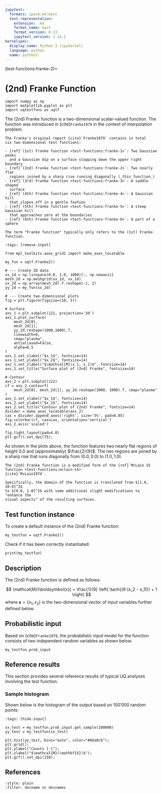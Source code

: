 ```yaml
---
jupytext:
  formats: ipynb,md:myst
  text_representation:
    extension: .md
    format_name: myst
    format_version: 0.13
    jupytext_version: 1.14.1
kernelspec:
  display_name: Python 3 (ipykernel)
  language: python
  name: python3
---
```


(test-functions:franke-2)=
# (2nd) Franke Function

```{code-cell} ipython3
import numpy as np
import matplotlib.pyplot as plt
import uqtestfuns as uqtf
```

The (2nd) Franke function is a two-dimensional scalar-valued function.
The function was introduced in {cite}`Franke1979` in the context of
interpolation problem.

```{note}
The Franke's original report {cite}`Franke1979` contains in total
six two-dimensional test functions:

- {ref}`(1st) Franke function <test-functions:franke-1>`: Two Gaussian peaks
  and a Gaussian dip on a surface slopping down the upper right boundary
- {ref}`(2nd) Franke function <test-functions:franke-2>`: Two nearly flat
  regions joined by a sharp rise running diagonally (_this function_)
- {ref}`(3rd) Franke function <test-functions:franke-3>`: A saddle shaped
  surface
- {ref}`(4th) Franke function <test-functions:franke-4>`: A Gaussian hill
  that slopes off in a gentle fashion
- {ref}`(5th) Franke function <test-functions:franke-5>`: A steep Gaussian hill
  that approaches zero at the boundaries
- {ref}`(6th) Franke function <test-functions:franke-6>`: A part of a sphere

The term "Franke function" typically only refers to the (1st) Franke function.
```

```{code-cell} ipython3
:tags: [remove-input]

from mpl_toolkits.axes_grid1 import make_axes_locatable

my_fun = uqtf.Franke2()

# --- Create 2D data
xx_1d = np.linspace(0.0, 1.0, 1000)[:, np.newaxis]
mesh_2d = np.meshgrid(xx_1d, xx_1d)
xx_2d = np.array(mesh_2d).T.reshape(-1, 2)
yy_2d = my_fun(xx_2d)

# --- Create two-dimensional plots
fig = plt.figure(figsize=(10, 5))

# Surface
axs_1 = plt.subplot(121, projection='3d')
axs_1.plot_surface(
    mesh_2d[0],
    mesh_2d[1],
    yy_2d.reshape(1000,1000).T,
    linewidth=0,
    cmap="plasma",
    antialiased=False,
    alpha=0.5
)
axs_1.set_xlabel("$x_1$", fontsize=14)
axs_1.set_ylabel("$x_2$", fontsize=14)
axs_1.set_zlabel("$\mathcal{M}(x_1, x_2)$", fontsize=14)
axs_1.set_title("Surface plot of (2nd) Franke", fontsize=14)

# Contour
axs_2 = plt.subplot(122)
cf = axs_2.contourf(
    mesh_2d[0], mesh_2d[1], yy_2d.reshape(1000, 1000).T, cmap="plasma"
)
axs_2.set_xlabel("$x_1$", fontsize=14)
axs_2.set_ylabel("$x_2$", fontsize=14)
axs_2.set_title("Contour plot of (2nd) Franke", fontsize=14)
divider = make_axes_locatable(axs_2)
cax = divider.append_axes('right', size='5%', pad=0.05)
fig.colorbar(cf, cax=cax, orientation='vertical')
axs_2.axis('scaled')

fig.tight_layout(pad=4.0)
plt.gcf().set_dpi(75);
```

As shown in the plots above, the function features two nearly flat regions 
of height $0.0$ and (approximately) $\frac{2}{9}$.
The two regions are joined by a sharp rise that runs diagonally from
$(0.0, 0.0)$ to $(1.0, 1.0)$.

```{note}
The (2nd) Franke function is a modified form of the {ref}`McLain S5 function <test-functions:mclain-s5>`
{cite}`McLain1974`.

Specifically, the domain of the function is translated from $[1.0, 10.0]^2$
to $[0.0, 1.0]^2$ with some additional slight modifications to "enhance the
visual aspects" of the resulting surfaces.
```

## Test function instance

To create a default instance of the (2nd) Franke function:

```{code-cell} ipython3
my_testfun = uqtf.Franke2()
```

Check if it has been correctly instantiated:

```{code-cell} ipython3
print(my_testfun)
```

## Description

The (2nd) Franke function is defined as follows:

$$
\mathcal{M}(\boldsymbol{x}) = \frac{1}{9} \left( \tanh{(9 (x_2 - x_1))} + 1 \right)
$$
where $\boldsymbol{x} = \{ x_1, x_2 \}$
is the two-dimensional vector of input variables further defined below.

## Probabilistic input

Based on {cite}`Franke1979`, the probabilistic input model
for the function consists of two independent random variables as shown below.

```{code-cell} ipython3
my_testfun.prob_input
```

## Reference results

This section provides several reference results of typical UQ analyses involving
the test function.

### Sample histogram

Shown below is the histogram of the output based on $100'000$ random points:

```{code-cell} ipython3
:tags: [hide-input]

xx_test = my_testfun.prob_input.get_sample(100000)
yy_test = my_testfun(xx_test)

plt.hist(yy_test, bins="auto", color="#8da0cb");
plt.grid();
plt.ylabel("Counts [-]");
plt.xlabel("$\mathcal{M}(\mathbf{X})$");
plt.gcf().set_dpi(150);
```

## References

```{bibliography}
:style: plain
:filter: docname in docnames
```

